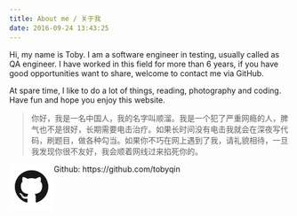 ```yaml
---
title: About me / 关于我
date: 2016-09-24 13:43:25
---
```

Hi, my name is Toby. I am a software engineer in testing, usually called as QA engineer. I have worked in this field for more than 6 years, if you have good opportunities want to share, welcome to contact me via GitHub.

At spare time, I like to do a lot of things, reading, photography and coding. Have fun and hope you enjoy this website.

> 你好，我是一名中国人，我的名字叫顺溜。我是一个犯了严重网瘾的人，脾气也不是很好，长期需要电击治疗。如果长时间没有电击我就会在深夜写代码，刷题目，做各种勾当。如果你不巧在网上遇到了我，请礼貌相待，一旦我发现你很不友好，我会顺着网线过来掐死你的。

<img src="./github-logo.png" align="left" width="80">
Github: https://github.com/tobyqin